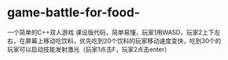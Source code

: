 # game-battle-for-food-
一个简单的C++双人游戏
课设版代码，简单易懂，玩家1用WASD，玩家2上下左右，在屏幕上移动吃饮料，优先吃到20个饮料的玩家移动速度变快，吃到30个的玩家可以启动技能发射激光（玩家1点击F，玩家2点击enter）
